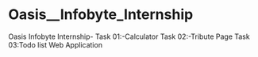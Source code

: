# Oasis__Infobyte_Internship
Oasis Infobyte Internship- Task 01:-Calculator Task 02:-Tribute Page  Task 03:Todo list Web Application
